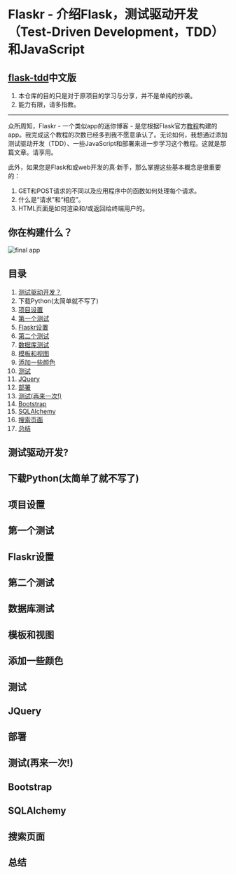 # Flaskr - 介绍Flask，测试驱动开发（Test-Driven Development，TDD）和JavaScript

## [flask-tdd](https://github.com/mjhea0/flaskr-tdd)中文版

1. 本仓库的目的只是对于原项目的学习与分享，并不是单纯的抄袭。
2. 能力有限，请多指教。

---

众所周知，Flaskr - 一个类似app的迷你博客 - 是您根据Flask官方[教程](http://flask.pocoo.org/docs/1.0/)构建的app。我完成这个教程的次数已经多到我不愿意承认了。无论如何，我想通过添加测试驱动开发（TDD）、一些JavaScript和部署来进一步学习这个教程。这就是那篇文章。请享用。

此外，如果您是Flask和或web开发的真·新手，那么掌握这些基本概念是很重要的：

1. GET和POST请求的不同以及应用程序中的函数如何处理每个请求。
2. 什么是“请求”和“相应”。
3. HTML页面是如何渲染和/或返回给终端用户的。

## 你在构建什么？

![final app](https://github.com/mjhea0/flaskr-tdd/blob/master/flaskr-app.png)

## 目录

1. [测试驱动开发？](#测试驱动开发?)
2. 下载Python(太简单就不写了)
3. [项目设置](#项目设置)
4. [第一个测试](#第一个测试)
5. [Flaskr设置](#flaskr设置)
6. [第二个测试](#第二个测试)
7. [数据库测试](#数据库测试)
8. [模板和视图](#模板和视图)
9. [添加一些颜色](#添加一些颜色)
10. [测试](#测试)
11. [JQuery](#jquery)
12. [部署](#部署)
13. [测试(再来一次!)](#测试(再来一次!))
14. [Bootstrap](#bootstrap)
15. [SQLAlchemy](#sqlalchemy)
16. [搜索页面](#搜索页面)
17. [总结](#总结)

## 测试驱动开发?

## 下载Python(太简单了就不写了)

## 项目设置

## 第一个测试

## Flaskr设置

## 第二个测试

## 数据库测试

## 模板和视图

## 添加一些颜色

## 测试

## JQuery

## 部署

## 测试(再来一次!)

## Bootstrap

## SQLAlchemy

## 搜索页面

## 总结
